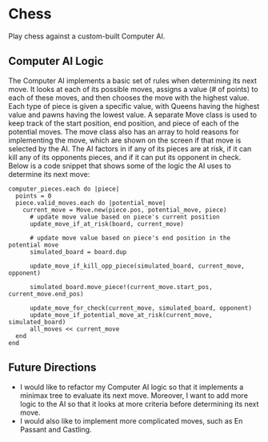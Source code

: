 # Chess

Play chess against a custom-built Computer AI.

## Computer AI Logic

The Computer AI implements a basic set of rules when determining its next move. It looks at each of its possible moves, assigns a value (# of points) to each of these moves, and then chooses the move with the highest value. Each type of piece is given a specific value, with Queens having the highest value and pawns having the lowest value. A separate Move class is used to keep track of the start position, end position, and piece of each of the potential moves. The move class also has an array to hold reasons for implementing the move, which are shown on the screen if that move is selected by the AI.  The AI factors in if any of its pieces are at risk, if it can kill any of its opponents pieces, and if it can put its opponent in check. Below is a code snippet that shows some of the logic the AI uses to determine its next move:

```
computer_pieces.each do |piece|
  points = 0
  piece.valid_moves.each do |potential_move|
    current_move = Move.new(piece.pos, potential_move, piece)
      # update move value based on piece's current position
      update_move_if_at_risk(board, current_move)

      # update move value based on piece's end position in the potential move
      simulated_board = board.dup

      update_move_if_kill_opp_piece(simulated_board, current_move, opponent)

      simulated_board.move_piece!(current_move.start_pos, current_move.end_pos)

      update_move_for_check(current_move, simulated_board, opponent)
      update_move_if_potential_move_at_risk(current_move, simulated_board)
      all_moves << current_move
  end
end

```

## Future Directions

- I would like to refactor my Computer AI logic so that it implements a minimax tree to evaluate its next move. Moreover, I want to
add more logic to the AI so that it looks at more criteria before determining its next move.
- I would also like to implement more complicated moves, such as En Passant and Castling.
